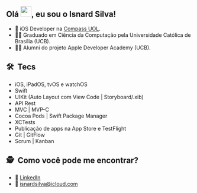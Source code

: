 ## Olá <img src="https://media.giphy.com/media/hvRJCLFzcasrR4ia7z/giphy.gif" width="29px">, eu sou o Isnard Silva!

- 🔭 iOS Developer na [Compass UOL](https://compass.uol).
- 🧑‍🎓 Graduado em Ciência da Computação pela Universidade Católica de Brasília (UCB).
- 👨‍💻 Alumni do projeto Apple Developer Academy (UCB).



## 🛠 &nbsp;Tecs
- iOS, iPadOS, tvOS e watchOS
- Swift
- UIKit (Auto Layout com View Code | Storyboard/.xib)
- API Rest
- MVC | MVP-C
- Cocoa Pods | Swift Package Manager
- XCTests
- Publicação de apps na App Store e TestFlight
- Git | GitFlow
- Scrum | Kanban


## 🕵️ &nbsp;Como você pode me encontrar?
- 💼 [LinkedIn](https://www.linkedin.com/in/isnardsilva)
- 📧 isnardsilva@icloud.com
